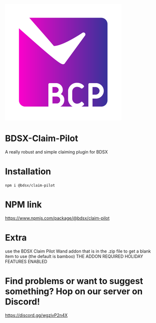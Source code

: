 ![(https://github.com/legitbox/BDSX-Claim-Pilot/blob/main/BCPicon.png?raw=true)](https://github.com/legitbox/BDSX-Claim-Pilot/blob/toast/BCPicon.png?raw=true)
# BDSX-Claim-Pilot
A really robust and simple claiming plugin for BDSX

# Installation
```npm i @bdsx/claim-pilot```

# NPM link
https://www.npmjs.com/package/@bdsx/claim-pilot

# Extra
use the BDSX Claim Pilot Wand addon that is in the .zip file to get a blank item to use (the default is bamboo)
THE ADDON REQUIRED HOLIDAY FEATURES ENABLED

# Find problems or want to suggest something? Hop on our server on Discord!
https://discord.gg/wgzjvP2n4X
